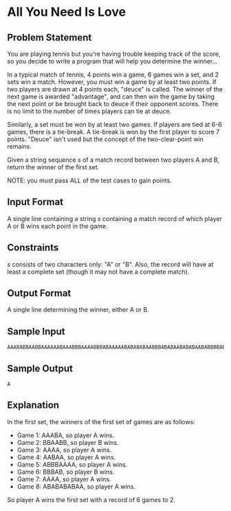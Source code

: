 # All You Need Is Love

## Problem Statement

You are playing tennis but you're having trouble keeping track of the score, so you decide to write a program that will help you determine the winner...

In a typical match of tennis, 4 points win a game, 6 games win a set, and 2 sets win a match. However, you must win a game by at least two points. If two players are drawn at 4 points each, "deuce" is called. The winner of the next game is awarded "advantage", and can then win the game by taking the next point or be brought back to deuce if their opponent scores. There is no limit to the number of times players can tie at deuce.

Similarly, a set must be won by at least two games. If players are tied at 6-6 games, there is a tie-break. A tie-break is won by the first player to score 7 points. "Deuce" isn't used but the concept of the two-clear-point win remains.

Given a string sequence $s$ of a match record between two players A and B, return the winner of the first set.

NOTE: you must pass ALL of the test cases to gain points.

## Input Format

A single line containing a string $s$ containing a match record of which player A or B wins each point in the game.

## Constraints

$s$ consists of two characters only: "A" or "B". Also, the record will have at least a complete set (though it may not have a complete match).

## Output Format
A single line determining the winner, either A or B.

## Sample Input

```
AAABABBAABBAAAAAABAAABBBAAAABBBABAAAAABABABABAABBBABABAABABABAABABBBBABBBBABBBAAABAAAAAAAAABBAAAABABABAAA
```

## Sample Output

```
A
```

## Explanation

In the first set, the winners of the first set of games are as follows:

- Game 1: AAABA, so player A wins.
- Game 2: BBAABB, so player B wins.
- Game 3: AAAA, so player A wins.
- Game 4: AABAA, so player A wins.
- Game 5: ABBBAAAA, so player A wins.
- Game 6: BBBAB, so player B wins.
- Game 7: AAAA, so player A wins.
- Game 8: ABABABABAA, so player A wins.

So player A wins the first set with a record of 6 games to 2.

